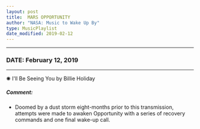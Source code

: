```yaml
---
layout: post
title:  MARS OPPORTUNITY
author: "NASA: Music to Wake Up By"
type: MusicPlaylist
date_modified: 2019-02-12
---
```


----
### DATE: February 12, 2019
----
✺ I'll Be Seeing You by Billie Holiday

##### Comment:
* Doomed by a dust storm eight-months prior to this transmission, attempts were made to awaken Opportunity with a series of recovery commands and one final wake-up call.
